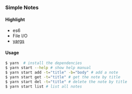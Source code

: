 ### Simple Notes

#### Highlight

* es6
* File I/O
* [yargs](http://yargs.js.org/)

#### Usage

```bash
$ yarn  # install the dependencies
$ yarn start --help # show help manual
$ yarn start add -t="title" -b="body" # add a note
$ yarn start get -t="title" # get the note by title
$ yarn start del -t="title" # delete the note by title
$ yarn start list # list all notes
```
